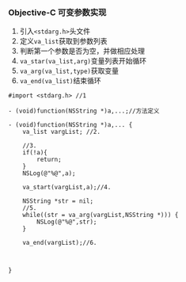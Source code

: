 ### Objective-C 可变参数实现
1. 引入`<stdarg.h>`头文件
2. 定义`va_list`获取到参数列表
3. 判断第一个参数是否为空，并做相应处理 
4. `va_star(va_list,arg)`变量列表开始循环
5. `va_arg(va_list,type)`获取变量
6. `va_end(va_list)`结束循环

```
#import <stdarg.h> //1

- (void)function(NSString *)a,...;//方法定义

- (void)function(NSString *)a,... {
    va_list vargList; //2.
    
    //3.
    if(!a){
        return;
    }
    NSLog(@"%@",a);
    
    va_start(vargList,a);//4.
    
    NSString *str = nil;
    //5.
    while((str = va_arg(vargList,NSString *))) {
        NSLog(@"%@",str);
    }
    
    va_end(vargList);//6.
    
    
    
}

```
